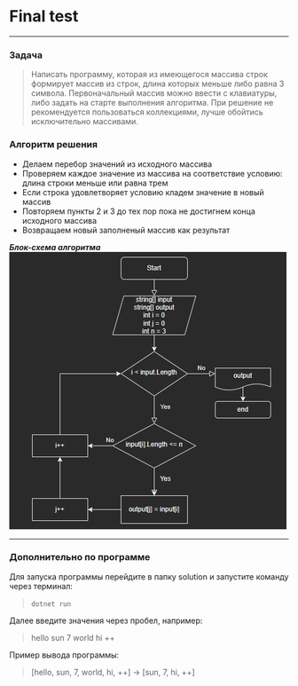 # Final test
___
### Задача

>Написать программу, которая из имеющегося массива строк формирует массив из строк, длина которых меньше либо равна 3 символа. Первоначальный массив можно ввести с клавиатуры, либо задать на старте выполнения алгоритма. При решение не рекомендуется пользоваться коллекциями, лучше обойтись исключительно массивами.

### Алгоритм решения

* Делаем перебор значений из исходного массива
* Проверяем каждое значение из массива на соответствие условию: длина строки меньше или равна трем
* Если строка удовлетворяет условию кладем значение в новый массив
* Повторяем пункты 2 и 3 до тех пор пока не достигнем конца исходного массива
* Возвращаем новый заполненый массив как результат

***Блок-схема алгоритма*** 
![блок-схема](./Diagram/diagram.png)
___

### Дополнительно по программе

Для запуска программы перейдите в папку solution и запустите команду через терминал:

> `dotnet run`

Далее введите значения через пробел, например:

> hello sun 7 world hi ++

Пример вывода программы:

> [hello, sun, 7, world, hi, ++] -> [sun, 7, hi, ++]